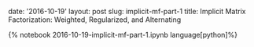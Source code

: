 date: '2016-10-19'
layout: post
slug: implicit-mf-part-1
title: Implicit Matrix Factorization: Weighted, Regularized, and Alternating

{% notebook 2016-10-19-implicit-mf-part-1.ipynb language[python]%}


